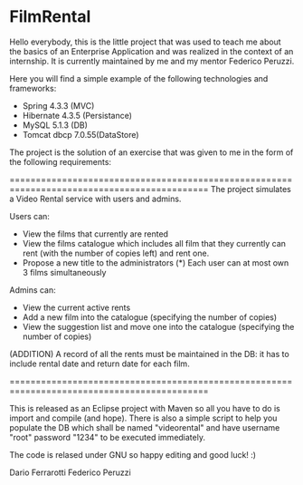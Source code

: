 # FilmRental
Hello everybody, this is the little project that was used to teach me about
the basics of an Enterprise Application and was realized in the context of an internship.
It is currently maintained by me and my mentor Federico Peruzzi.

Here you will find a simple example of the following technologies and frameworks:
- Spring 4.3.3 (MVC)
- Hibernate 4.3.5 (Persistance)
- MySQL 5.1.3 (DB)
- Tomcat dbcp 7.0.55(DataStore)

The project is the solution of an exercise that was given to me in the form of the
following requirements:

============================================================================================
The project simulates a Video Rental service with users and admins.

Users can: 
- View the films that currently are rented
- View the films catalogue which includes all film that they currently can rent 
	(with the number of copies left) and rent one. 
- Propose a new title to the administrators
(*) Each user can at most own 3 films simultaneously

Admins can:
- View the current active rents
- Add a new film into the catalogue (specifying the number of copies)
- View the suggestion list and move one into the catalogue (specifying the number of copies)

(ADDITION) A record of all the rents must be maintained in the DB: it has to include rental 
date and return date for each film.

============================================================================================

This is released as an Eclipse project with Maven so all you have to do is import and compile
(and hope). 
There is also a simple script to help you populate the DB which shall be named "videorental"
and have username "root" password "1234" to be executed immediately.

The code is relased under GNU so happy editing and good luck! :)


Dario Ferrarotti
Federico Peruzzi
